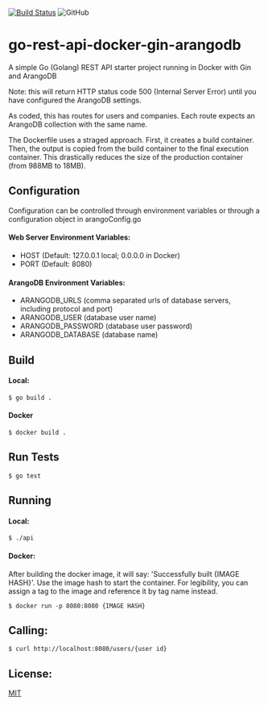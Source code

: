 [![Build Status](https://dev.azure.com/kaknight47/kaknight47/_apis/build/status/keithaknight.go-rest-api-docker-gin-arangodb?branchName=master)](https://dev.azure.com/kaknight47/kaknight47/_build/latest?definitionId=1&branchName=master)
![GitHub](https://img.shields.io/github/license/keithaknight/go-rest-api-docker-gin-arangodb)

# go-rest-api-docker-gin-arangodb
A simple Go (Golang) REST API starter project running in Docker with Gin and ArangoDB

Note: this will return HTTP status code 500 (Internal Server Error) until you
have configured the ArangoDB settings.

As coded, this has routes for users and companies.  Each route expects an
ArangoDB collection with the same name.

The Dockerfile uses a straged approach.  First, it creates a build container.
Then, the output is copied from the build container to the final execution
container.  This drastically reduces the size of the production container (from
988MB to 18MB).

## Configuration
Configuration can be controlled through environment variables
or through a configuration object in arangoConfig.go

#### Web Server Environment Variables:
- HOST (Default: 127.0.0.1 local; 0.0.0.0 in Docker)
- PORT (Default: 8080)

#### ArangoDB Environment Variables:
- ARANGODB_URLS (comma separated urls of database servers, including protocol and port)
- ARANGODB_USER (database user name)
- ARANGODB_PASSWORD (database user password)
- ARANGODB_DATABASE (database name)

## Build
#### Local:
`$ go build .`

#### Docker
`$ docker build .`

## Run Tests
`$ go test`

## Running
#### Local:
`$ ./api`

#### Docker:
After building the docker image, it will say: 'Successfully built {IMAGE HASH}'.
Use the image hash to start the container.  For legibility, you can
assign a tag to the image and reference it by tag name instead.

`$ docker run -p 8080:8080 {IMAGE HASH}`

## Calling:
`$ curl http://localhost:8080/users/{user id}`

## License:
[MIT](http://opensource.org/licenses/MIT)
